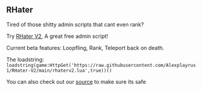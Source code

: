## RHater

Tired of those shitty admin scripts that cant even rank?

Try [RHater V2](https://github.com/Alexplayrus1/RHater-V2), A great free admin script!

Current beta features: Loopfling, Rank, Teleport back on death.

The loadstring:
```loadstring(game:HttpGet('https://raw.githubusercontent.com/Alexplayrus1/RHater-V2/main/rhaterv2.lua',true))()```

You can also check out our [source](https://github.com/Alexplayrus1/RHater-V2/blob/main/rhaterv2.lua) to make sure its safe

